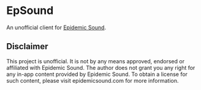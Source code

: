 # EpSound #

An unofficial client for [Epidemic Sound](epidemicsound.com). 

## Disclaimer ##
This project is unofficial. It is not by any means approved, endorsed or affiliated with Epidemic Sound. The author does not grant you any right for any in-app content provided by Epidemic Sound. To obtain a license for such content, please visit epidemicsound.com for more information. 